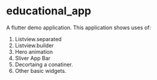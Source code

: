 # educational_app

A flutter demo application. 
This application shows uses of:
1. Listview.separated
2. Listview.builder
3. Hero animation
4. Sliver App Bar
5. Decortaing a conatiner.
6. Other basic widgets.




